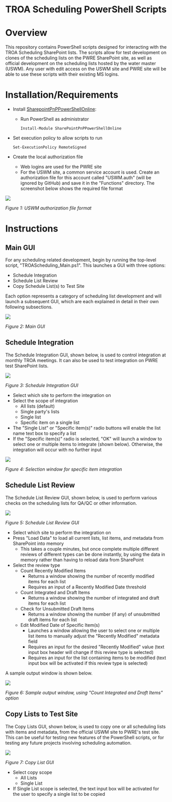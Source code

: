 # TROA Scheduling PowerShell Scripts

# Overview

This repository contains PowerShell scripts designed for interacting with the TROA Scheduling SharePoint lists. The scripts allow for test development on clones of the scheduling lists on the PWRE SharePoint site, as well as official development on the scheduling lists hosted by the water master (USWM). Any user with edit access on the USWM site and PWRE site will be able to use these scripts with their existing MS logins.

# Installation/Requirements

- Install [SharepointPnPPowerShellOnline](https://pnp.github.io/powershell/):
  - Run PowerShell as administrator

    ```Install-Module SharePointPnPPowerShellOnline```

- Set execution policy to allow scripts to run

    ```Set-ExecutionPolicy RemoteSigned```

- Create the local authorization file
  - Web logins are used for the PWRE site
  - For the USWM site, a common service account is used. Create an authorization file for this account called "USWM.auth" (will be ignored by GitHub) and save it in the "Functions" directory. The screenshot below shows the required file format

![](img/AuthFile.png?raw=true)

_Figure 1: USWM authorization file format_

# Instructions

## Main GUI

For any scheduling related development, begin by running the top-level script, "TROAScheduling\_Main.ps1". This launches a GUI with three options:

- Schedule Integration
- Schedule List Review
- Copy Schedule List(s) to Test Site

Each option represents a category of scheduling list development and will launch a subsequent GUI, which are each explained in detail in their own following subsections.

![](img/MainGUI.png?raw=true)

_Figure 2: Main GUI_

## Schedule Integration

The Schedule Integration GUI, shown below, is used to control integration at monthly TROA meetings. It can also be used to test integration on PWRE test SharePoint lists.

![](img/IntegrationGUI.png?raw=true)

_Figure 3: Schedule Integration GUI_

- Select which site to perform the integration on
- Select the scope of integration
  - All lists (default)
  - Single party's lists
  - Single list
  - Specific item on a single list
- The "Single List" or "Specific item(s)" radio buttons will enable the list name text box to specify a list
- If the "Specific item(s)" radio is selected, "OK" will launch a window to select one or multiple items to integrate (shown below). Otherwise, the integration will occur with no further input

![](img/ItemSelection.png?raw=true)

_Figure 4: Selection window for specific item integration_

## Schedule List Review

The Schedule List Review GUI, shown below, is used to perform various checks on the scheduling lists for QA/QC or other information.

![](img/ListReviewGUI.png?raw=true)

_Figure 5: Schedule List Review GUI_

- Select which site to perform the integration on
- Press "Load Data" to load all current lists, list items, and metadata from SharePoint into memory
  - This takes a couple minutes, but once complete multiple different reviews of different types can be done instantly, by using the data in memory rather than having to reload data from SharePoint
- Select the review type
  - Count Recently Modified Items
    - Returns a window showing the number of recently modified items for each list
    - Requires an input of a Recently Modified Date threshold
  - Count Integrated and Draft Items
    - Returns a window showing the number of integrated and draft items for each list
  - Check for Unsubmitted Draft Items
    - Returns a window showing the number (if any) of unsubmitted draft items for each list
  - Edit Modified Date of Specific Item(s)
    - Launches a window allowing the user to select one or multiple list items to manually adjust the "Recently Modified" metadata field
    - Requires an input for the desired "Recently Modified" value (text input box header will change if this review type is selected)
    - Requires an input for the list containing items to be modified (text input box will be activated if this review type is selected)

A sample output window is shown below.

![](img/OutputWindow.png?raw=true)

_Figure 6: Sample output window, using "Count Integrated and Draft Items" option_

## Copy Lists to Test Site

The Copy Lists GUI, shown below, is used to copy one or all scheduling lists with items and metadata, from the official USWM site to PWRE's test site. This can be useful for testing new features of the PowerShell scripts, or for testing any future projects involving scheduling automation.

![](img/CopyListGUI.png?raw=true)

_Figure 7: Copy List GUI_

- Select copy scope
  - All Lists
  - Single List
- If Single List scope is selected, the text input box will be activated for the user to specify a single list to be copied